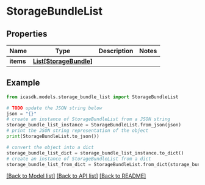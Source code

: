 # StorageBundleList


## Properties

Name | Type | Description | Notes
------------ | ------------- | ------------- | -------------
**items** | [**List[StorageBundle]**](StorageBundle.md) |  | 

## Example

```python
from icasdk.models.storage_bundle_list import StorageBundleList

# TODO update the JSON string below
json = "{}"
# create an instance of StorageBundleList from a JSON string
storage_bundle_list_instance = StorageBundleList.from_json(json)
# print the JSON string representation of the object
print(StorageBundleList.to_json())

# convert the object into a dict
storage_bundle_list_dict = storage_bundle_list_instance.to_dict()
# create an instance of StorageBundleList from a dict
storage_bundle_list_from_dict = StorageBundleList.from_dict(storage_bundle_list_dict)
```
[[Back to Model list]](../README.md#documentation-for-models) [[Back to API list]](../README.md#documentation-for-api-endpoints) [[Back to README]](../README.md)


